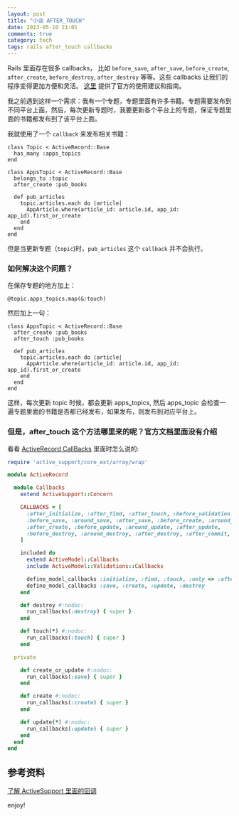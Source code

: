 ```yaml
---
layout: post
title: "小谈 AFTER_TOUCH"
date: 2013-05-10 21:01
comments: true
category: tech
tags: rails after_touch callbacks
---
```


Rails 里面存在很多 callbacks， 比如 `before_save`, `after_save`,
`before_create`, `after_create`, `before_destroy`, `after_destroy`
等等。这些 callbacks 让我们的程序变得更加方便和灵活。 [这里](http://guides.rubyonrails.org/active_record_validations_callbacks.html#available-callbacks)
提供了官方的使用建议和指南。

我之前遇到这样一个需求：我有一个专题，专题里面有许多书籍。专题需要发布到不同平台上面，然后，每次更新专题时，我要更新各个平台上的专题，保证专题里面的书籍都发布到了该平台上面。

<!--more-->

我就使用了一个 `callback` 来发布相关书籍：


    class Topic < ActiveRecord::Base
      has_many :apps_topics
    end

    class AppsTopic < ActiveRecord::Base
      belongs_to :topic
      after_create :pub_books

      def pub_articles
        topic.articles.each do |article|
          AppArticle.where(article_id: article.id, app_id: app_id).first_or_create
        end
      end
    end

但是当更新专题（`topic`)时，`pub_articles` 这个 `callback` 并不会执行。

### 如何解决这个问题？

在保存专题的地方加上：

    @topic.apps_topics.map(&:touch)

然后加上一句：

    class AppsTopic < ActiveRecord::Base
      after_create :pub_books
      after_touch :pub_books

      def pub_articles
        topic.articles.each do |article|
          AppArticle.where(article_id: article.id, app_id: app_id).first_or_create
        end
      end
    end

这样，每次更新 topic 时候，都会更新 apps_topics, 然后 apps_topic 会检查一遍专题里面的书籍是否都已经发布，如果发布，则发布到对应平台上。


### 但是，after_touch 这个方法哪里来的呢？官方文档里面没有介绍

看看 [ActiveRecord CallBacks](https://github.com/rails/rails/blob/master/activerecord/lib/active_record/callbacks.rb) 里面时怎么说的:

```ruby
require 'active_support/core_ext/array/wrap'

module ActiveRecord

  module Callbacks
    extend ActiveSupport::Concern

    CALLBACKS = [
      :after_initialize, :after_find, :after_touch, :before_validation, :after_validation,
      :before_save, :around_save, :after_save, :before_create, :around_create,
      :after_create, :before_update, :around_update, :after_update,
      :before_destroy, :around_destroy, :after_destroy, :after_commit, :after_rollback
    ]

    included do
      extend ActiveModel::Callbacks
      include ActiveModel::Validations::Callbacks

      define_model_callbacks :initialize, :find, :touch, :only => :after
      define_model_callbacks :save, :create, :update, :destroy
    end

    def destroy #:nodoc:
      run_callbacks(:destroy) { super }
    end

    def touch(*) #:nodoc:
      run_callbacks(:touch) { super }
    end

  private

    def create_or_update #:nodoc:
      run_callbacks(:save) { super }
    end

    def create #:nodoc:
      run_callbacks(:create) { super }
    end

    def update(*) #:nodoc:
      run_callbacks(:update) { super }
    end
  end
end
```


## 参考资料

[了解 ActiveSupport 里面的回调](http://thomasmango.com/2011/09/02/getting-to-know-active-support-callbacks/)


enjoy!
